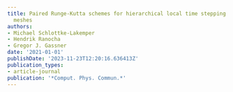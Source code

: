 ```yaml
---
title: Paired Runge-Kutta schemes for hierarchical local time stepping on adaptive
  meshes
authors:
- Michael Schlottke-Lakemper
- Hendrik Ranocha
- Gregor J. Gassner
date: '2021-01-01'
publishDate: '2023-11-23T12:20:16.636413Z'
publication_types:
- article-journal
publication: '*Comput. Phys. Commun.*'
---
```

